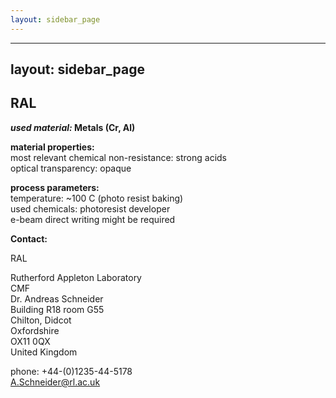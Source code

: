 ```yaml
---
layout: sidebar_page
---
```


---
layout: sidebar_page
---

## RAL

__*used material:*	Metals (Cr, Al)__
	
__material properties:__  	
most relevant chemical non-resistance:	strong acids  
optical transparency:	opaque
	
__process parameters:__  	
temperature:	~100 C (photo resist baking)  
used chemicals:	photoresist developer  
e-beam direct writing might be required
<!--break-->
__Contact:__

RAL

Rutherford Appleton Laboratory  
CMF  
Dr. Andreas Schneider  
Building R18 room G55   
Chilton, Didcot  
Oxfordshire   
OX11 0QX   
United Kingdom  

phone: +44-(0)1235-44-5178  
A.Schneider@rl.ac.uk